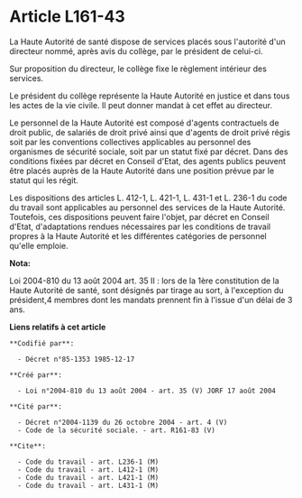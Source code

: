 # Article L161-43

La Haute Autorité de santé dispose de services placés sous l'autorité d'un directeur nommé, après avis du collège, par le
président de celui-ci.

Sur proposition du directeur, le collège fixe le règlement intérieur des services.

Le président du collège représente la Haute Autorité en justice et dans tous les actes de la vie civile. Il peut donner
mandat à cet effet au directeur.

Le personnel de la Haute Autorité est composé d'agents contractuels de droit public, de salariés de droit privé ainsi que
d'agents de droit privé régis soit par les conventions collectives applicables au personnel des organismes de sécurité
sociale, soit par un statut fixé par décret. Dans des conditions fixées par décret en Conseil d'Etat, des agents publics
peuvent être placés auprès de la Haute Autorité dans une position prévue par le statut qui les régit.

Les dispositions des articles L. 412-1, L. 421-1, L. 431-1 et L. 236-1 du code du travail sont applicables au personnel des
services de la Haute Autorité. Toutefois, ces dispositions peuvent faire l'objet, par décret en Conseil d'Etat, d'adaptations
rendues nécessaires par les conditions de travail propres à la Haute Autorité et les différentes catégories de personnel
qu'elle emploie.

**Nota:**

Loi 2004-810 du 13 août 2004 art. 35 II : lors de la 1ère constitution de la Haute Autorité de santé, sont désignés par
tirage au sort, à l'exception du président,4 membres dont les mandats prennent fin à l'issue d'un délai de 3 ans.

**Liens relatifs à cet article**

	**Codifié par**:

	  - Décret n°85-1353 1985-12-17

	**Créé par**:

	  - Loi n°2004-810 du 13 août 2004 - art. 35 (V) JORF 17 août 2004

	**Cité par**:

	  - Décret n°2004-1139 du 26 octobre 2004 - art. 4 (V)
	  - Code de la sécurité sociale. - art. R161-83 (V)

	**Cite**:

	  - Code du travail - art. L236-1 (M)
	  - Code du travail - art. L412-1 (M)
	  - Code du travail - art. L421-1 (M)
	  - Code du travail - art. L431-1 (M)
